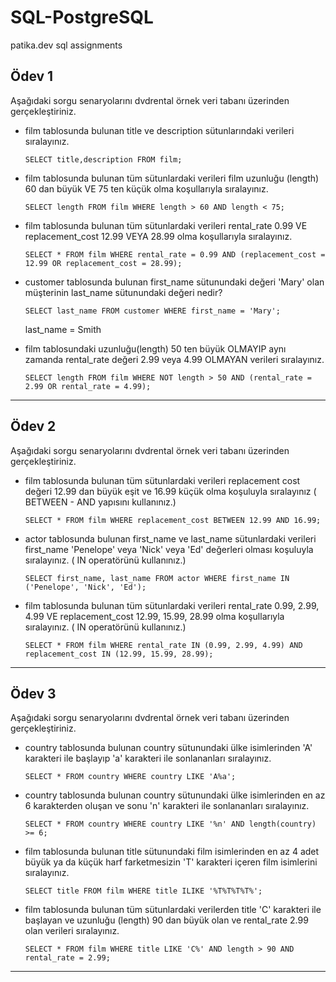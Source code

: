 # SQL-PostgreSQL
patika.dev sql assignments


## Ödev 1
Aşağıdaki sorgu senaryolarını dvdrental örnek veri tabanı üzerinden gerçekleştiriniz.


- film tablosunda bulunan title ve description sütunlarındaki verileri sıralayınız.

  `SELECT title,description FROM film;`
  
- film tablosunda bulunan tüm sütunlardaki verileri film uzunluğu (length) 60 dan büyük VE 75 ten küçük olma koşullarıyla sıralayınız.

  `SELECT length FROM film WHERE length > 60 AND length < 75;`
  
- film tablosunda bulunan tüm sütunlardaki verileri rental_rate 0.99 VE replacement_cost 12.99 VEYA 28.99 olma koşullarıyla sıralayınız.

  `SELECT * FROM film WHERE rental_rate = 0.99 AND (replacement_cost = 12.99 OR replacement_cost = 28.99);`
  
- customer tablosunda bulunan first_name sütunundaki değeri 'Mary' olan müşterinin last_name sütunundaki değeri nedir?

  `SELECT last_name FROM customer WHERE first_name = 'Mary';`
  
  last_name = Smith

- film tablosundaki uzunluğu(length) 50 ten büyük OLMAYIP aynı zamanda rental_rate değeri 2.99 veya 4.99 OLMAYAN verileri sıralayınız.

  `SELECT length FROM film WHERE NOT length > 50 AND (rental_rate = 2.99 OR rental_rate = 4.99);`
  
---


## Ödev 2
Aşağıdaki sorgu senaryolarını dvdrental örnek veri tabanı üzerinden gerçekleştiriniz.



- film tablosunda bulunan tüm sütunlardaki verileri replacement cost değeri 12.99 dan büyük eşit ve 16.99 küçük olma koşuluyla sıralayınız ( BETWEEN - AND yapısını kullanınız.)

  `SELECT * FROM film WHERE replacement_cost BETWEEN 12.99 AND 16.99;`
  
- actor tablosunda bulunan first_name ve last_name sütunlardaki verileri first_name 'Penelope' veya 'Nick' veya 'Ed' değerleri olması koşuluyla sıralayınız. ( IN operatörünü kullanınız.)

  `SELECT first_name, last_name FROM actor WHERE first_name IN ('Penelope', 'Nick', 'Ed');`
  
- film tablosunda bulunan tüm sütunlardaki verileri rental_rate 0.99, 2.99, 4.99 VE replacement_cost 12.99, 15.99, 28.99 olma koşullarıyla sıralayınız. ( IN operatörünü kullanınız.)

  `SELECT * FROM film WHERE rental_rate IN (0.99, 2.99, 4.99) AND replacement_cost IN (12.99, 15.99, 28.99);`
  
---

## Ödev 3
Aşağıdaki sorgu senaryolarını dvdrental örnek veri tabanı üzerinden gerçekleştiriniz.

- country tablosunda bulunan country sütunundaki ülke isimlerinden 'A' karakteri ile başlayıp 'a' karakteri ile sonlananları sıralayınız.

  `SELECT * FROM country WHERE country LIKE 'A%a';`
  
- country tablosunda bulunan country sütunundaki ülke isimlerinden en az 6 karakterden oluşan ve sonu 'n' karakteri ile sonlananları sıralayınız.

  `SELECT * FROM country WHERE country LIKE '%n' AND length(country) >= 6;`
  
- film tablosunda bulunan title sütunundaki film isimlerinden en az 4 adet büyük ya da küçük harf farketmesizin 'T' karakteri içeren film isimlerini sıralayınız.

  `SELECT title FROM film WHERE title ILIKE '%T%T%T%T%';`
  
- film tablosunda bulunan tüm sütunlardaki verilerden title 'C' karakteri ile başlayan ve uzunluğu (length) 90 dan büyük olan ve rental_rate 2.99 olan verileri sıralayınız.

  `SELECT * FROM film WHERE title LIKE 'C%' AND length > 90 AND rental_rate = 2.99;`
  
---
  
